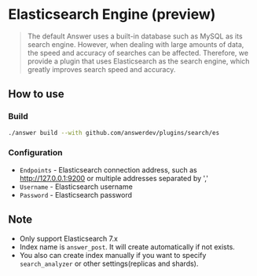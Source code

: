 # Elasticsearch Engine (preview)
> The default Answer uses a built-in database such as MySQL as its search engine. 
> However, when dealing with large amounts of data, the speed and accuracy of searches can be affected. 
> Therefore, we provide a plugin that uses Elasticsearch as the search engine, which greatly improves search speed and accuracy.

## How to use

### Build
```bash
./answer build --with github.com/answerdev/plugins/search/es
```

### Configuration
- `Endpoints` - Elasticsearch connection address, such as http://127.0.0.1:9200 or multiple addresses separated by ','
- `Username` - Elasticsearch username
- `Password` - Elasticsearch password

## Note
- Only support Elasticsearch 7.x
- Index name is `answer_post`. It will create automatically if not exists. 
- You also can create index manually if you want to specify `search_analyzer` or other settings(replicas and shards).
